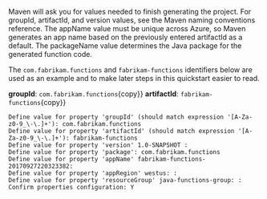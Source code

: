 Maven will ask you for values needed to finish generating the project. For groupId, artifactId, and version values, see the Maven naming conventions reference. The appName value must be unique across Azure, so Maven generates an app name based on the previously entered artifactId as a default. The packageName value determines the Java package for the generated function code.

The `com.fabrikam.functions` and `fabrikam-functions` identifiers below are used as an example and to make later steps in this quickstart easier to read.

**groupId**: `com.fabrikam.functions`{copy}}
**artifactId**: `fabrikam-functions`{copy}}

```
Define value for property 'groupId' (should match expression '[A-Za-z0-9_\-\.]+'): com.fabrikam.functions
Define value for property 'artifactId' (should match expression '[A-Za-z0-9_\-\.]+'): fabrikam-functions
Define value for property 'version' 1.0-SNAPSHOT : 
Define value for property 'package': com.fabrikam.functions
Define value for property 'appName' fabrikam-functions-20170927220323382:
Define value for property 'appRegion' westus: :
Define value for property 'resourceGroup' java-functions-group: :
Confirm properties configuration: Y
```



